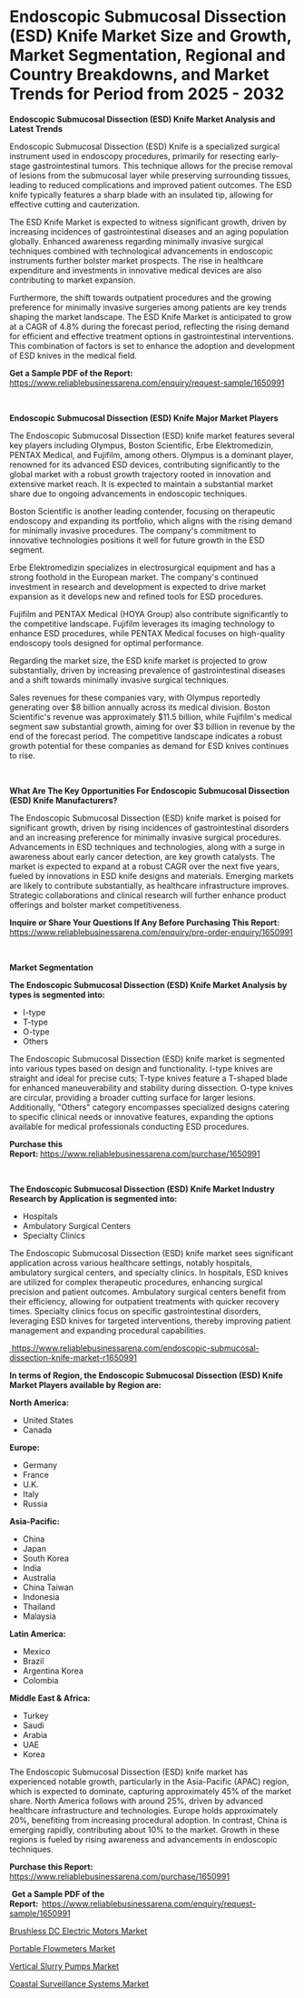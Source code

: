 <p><h1>Endoscopic Submucosal Dissection (ESD) Knife Market Size and Growth, Market Segmentation, Regional and Country Breakdowns, and Market Trends for Period from 2025 -  2032</h1></p><p><strong>Endoscopic Submucosal Dissection (ESD) Knife Market Analysis and Latest Trends</strong></p>
<p><p>Endoscopic Submucosal Dissection (ESD) Knife is a specialized surgical instrument used in endoscopy procedures, primarily for resecting early-stage gastrointestinal tumors. This technique allows for the precise removal of lesions from the submucosal layer while preserving surrounding tissues, leading to reduced complications and improved patient outcomes. The ESD knife typically features a sharp blade with an insulated tip, allowing for effective cutting and cauterization.</p><p>The ESD Knife Market is expected to witness significant growth, driven by increasing incidences of gastrointestinal diseases and an aging population globally. Enhanced awareness regarding minimally invasive surgical techniques combined with technological advancements in endoscopic instruments further bolster market prospects. The rise in healthcare expenditure and investments in innovative medical devices are also contributing to market expansion.</p><p>Furthermore, the shift towards outpatient procedures and the growing preference for minimally invasive surgeries among patients are key trends shaping the market landscape. The ESD Knife Market is anticipated to grow at a CAGR of 4.8% during the forecast period, reflecting the rising demand for efficient and effective treatment options in gastrointestinal interventions. This combination of factors is set to enhance the adoption and development of ESD knives in the medical field.</p></p>
<p><strong>Get a Sample PDF of the Report:&nbsp;</strong> <a href="https://www.reliablebusinessarena.com/enquiry/request-sample/1650991?utm_campaign=3368&utm_medium=2&utm_source=Github&utm_content=ia&utm_term=23032025&utm_id=endoscopic-submucosal-dissection-esd-knife">https://www.reliablebusinessarena.com/enquiry/request-sample/1650991</a></p>
<p>&nbsp;</p>
<p><strong>Endoscopic Submucosal Dissection (ESD) Knife Major Market Players</strong></p>
<p><p>The Endoscopic Submucosal Dissection (ESD) knife market features several key players including Olympus, Boston Scientific, Erbe Elektromedizin, PENTAX Medical, and Fujifilm, among others. Olympus is a dominant player, renowned for its advanced ESD devices, contributing significantly to the global market with a robust growth trajectory rooted in innovation and extensive market reach. It is expected to maintain a substantial market share due to ongoing advancements in endoscopic techniques.</p><p>Boston Scientific is another leading contender, focusing on therapeutic endoscopy and expanding its portfolio, which aligns with the rising demand for minimally invasive procedures. The company's commitment to innovative technologies positions it well for future growth in the ESD segment.</p><p>Erbe Elektromedizin specializes in electrosurgical equipment and has a strong foothold in the European market. The company's continued investment in research and development is expected to drive market expansion as it develops new and refined tools for ESD procedures.</p><p>Fujifilm and PENTAX Medical (HOYA Group) also contribute significantly to the competitive landscape. Fujifilm leverages its imaging technology to enhance ESD procedures, while PENTAX Medical focuses on high-quality endoscopy tools designed for optimal performance.</p><p>Regarding the market size, the ESD knife market is projected to grow substantially, driven by increasing prevalence of gastrointestinal diseases and a shift towards minimally invasive surgical techniques. </p><p>Sales revenues for these companies vary, with Olympus reportedly generating over $8 billion annually across its medical division. Boston Scientific's revenue was approximately $11.5 billion, while Fujifilm's medical segment saw substantial growth, aiming for over $3 billion in revenue by the end of the forecast period. The competitive landscape indicates a robust growth potential for these companies as demand for ESD knives continues to rise.</p></p>
<p>&nbsp;</p>
<p><strong>What Are The Key Opportunities For Endoscopic Submucosal Dissection (ESD) Knife Manufacturers?</strong></p>
<p><p>The Endoscopic Submucosal Dissection (ESD) knife market is poised for significant growth, driven by rising incidences of gastrointestinal disorders and an increasing preference for minimally invasive surgical procedures. Advancements in ESD techniques and technologies, along with a surge in awareness about early cancer detection, are key growth catalysts. The market is expected to expand at a robust CAGR over the next five years, fueled by innovations in ESD knife designs and materials. Emerging markets are likely to contribute substantially, as healthcare infrastructure improves. Strategic collaborations and clinical research will further enhance product offerings and bolster market competitiveness.</p></p>
<p><strong>Inquire or Share Your Questions If Any Before Purchasing This Report:</strong> <a href="https://www.reliablebusinessarena.com/enquiry/pre-order-enquiry/1650991?utm_campaign=3368&utm_medium=2&utm_source=Github&utm_content=ia&utm_term=23032025&utm_id=endoscopic-submucosal-dissection-esd-knife">https://www.reliablebusinessarena.com/enquiry/pre-order-enquiry/1650991</a></p>
<p>&nbsp;</p>
<p><strong>Market Segmentation</strong></p>
<p><strong>The Endoscopic Submucosal Dissection (ESD) Knife Market Analysis by types is segmented into:</strong></p>
<p><ul><li>I-type</li><li>T-type</li><li>O-type</li><li>Others</li></ul></p>
<p><p>The Endoscopic Submucosal Dissection (ESD) knife market is segmented into various types based on design and functionality. I-type knives are straight and ideal for precise cuts; T-type knives feature a T-shaped blade for enhanced maneuverability and stability during dissection. O-type knives are circular, providing a broader cutting surface for larger lesions. Additionally, "Others" category encompasses specialized designs catering to specific clinical needs or innovative features, expanding the options available for medical professionals conducting ESD procedures.</p></p>
<p><strong>Purchase this Report:&nbsp;</strong><a href="https://www.reliablebusinessarena.com/purchase/1650991?utm_campaign=3368&utm_medium=2&utm_source=Github&utm_content=ia&utm_term=23032025&utm_id=endoscopic-submucosal-dissection-esd-knife">https://www.reliablebusinessarena.com/purchase/1650991</a></p>
<p>&nbsp;</p>
<p><strong>The Endoscopic Submucosal Dissection (ESD) Knife Market Industry Research by Application is segmented into:</strong></p>
<p><ul><li>Hospitals</li><li>Ambulatory Surgical Centers</li><li>Specialty Clinics</li></ul></p>
<p><p>The Endoscopic Submucosal Dissection (ESD) knife market sees significant application across various healthcare settings, notably hospitals, ambulatory surgical centers, and specialty clinics. In hospitals, ESD knives are utilized for complex therapeutic procedures, enhancing surgical precision and patient outcomes. Ambulatory surgical centers benefit from their efficiency, allowing for outpatient treatments with quicker recovery times. Specialty clinics focus on specific gastrointestinal disorders, leveraging ESD knives for targeted interventions, thereby improving patient management and expanding procedural capabilities.</p></p>
<p><a href="https://www.reliablebusinessarena.com/endoscopic-submucosal-dissection-knife-market-r1650991?utm_campaign=3368&utm_medium=2&utm_source=Github&utm_content=ia&utm_term=23032025&utm_id=endoscopic-submucosal-dissection-esd-knife">&nbsp;https://www.reliablebusinessarena.com/endoscopic-submucosal-dissection-knife-market-r1650991</a></p>
<p><strong>In terms of Region, the Endoscopic Submucosal Dissection (ESD) Knife Market Players available by Region are:</strong></p>
<p>
    <p> <strong> North America: </strong>
        <ul>
            <li>United States</li>
            <li>Canada</li>
        </ul>
        </p> 
    <p> <strong> Europe: </strong>
        <ul>
            <li>Germany</li>
            <li>France</li>
            <li>U.K.</li>
            <li>Italy</li>
            <li>Russia</li>
        </ul>
        </p> 
    <p> <strong> Asia-Pacific: </strong>
        <ul>
            <li>China</li>
            <li>Japan</li>
            <li>South Korea</li>
            <li>India</li>
            <li>Australia</li>
            <li>China Taiwan</li>
            <li>Indonesia</li>
            <li>Thailand</li>
            <li>Malaysia</li>
        </ul>
        </p> 
    <p> <strong> Latin America: </strong>
        <ul>
            <li>Mexico</li>
            <li>Brazil</li>
            <li>Argentina Korea</li>
            <li>Colombia</li>
        </ul>
        </p> 
    <p> <strong> Middle East & Africa: </strong>
        <ul>
            <li>Turkey</li>
            <li>Saudi</li>
            <li>Arabia</li>
            <li>UAE</li>
            <li>Korea</li>
        </ul>
    </p>
    </p>
<p><p>The Endoscopic Submucosal Dissection (ESD) knife market has experienced notable growth, particularly in the Asia-Pacific (APAC) region, which is expected to dominate, capturing approximately 45% of the market share. North America follows with around 25%, driven by advanced healthcare infrastructure and technologies. Europe holds approximately 20%, benefiting from increasing procedural adoption. In contrast, China is emerging rapidly, contributing about 10% to the market. Growth in these regions is fueled by rising awareness and advancements in endoscopic techniques.</p></p>
<p><strong>Purchase this Report: </strong><a href="https://www.reliablebusinessarena.com/purchase/1650991?utm_campaign=3368&utm_medium=2&utm_source=Github&utm_content=ia&utm_term=23032025&utm_id=endoscopic-submucosal-dissection-esd-knife">https://www.reliablebusinessarena.com/purchase/1650991</a></p>
<p>&nbsp;<strong>Get a Sample PDF of the Report:&nbsp;&nbsp;</strong><a href="https://www.reliablebusinessarena.com/enquiry/request-sample/1650991?utm_campaign=3368&utm_medium=2&utm_source=Github&utm_content=ia&utm_term=23032025&utm_id=endoscopic-submucosal-dissection-esd-knife">https://www.reliablebusinessarena.com/enquiry/request-sample/1650991</a></p>
<p><strong></strong></p>
<p><p><a href="https://www.linkedin.com/pulse/examining-future-brushless-dc-electric-motors-market-trend-t0rhf?utm_campaign=3368&utm_medium=2&utm_source=Github&utm_content=ia&utm_term=23032025&utm_id=endoscopic-submucosal-dissection-esd-knife">Brushless DC Electric Motors Market</a></p><p><a href="https://www.linkedin.com/pulse/amacro-overview-forecast-cagr-126-portable-flowmeters-f7txf?utm_campaign=3368&utm_medium=2&utm_source=Github&utm_content=ia&utm_term=23032025&utm_id=endoscopic-submucosal-dissection-esd-knife">Portable Flowmeters Market</a></p><p><a href="https://www.linkedin.com/pulse/vertical-slurry-pumps-market-growth-forecast-global-analysis-fjlof?utm_campaign=3368&utm_medium=2&utm_source=Github&utm_content=ia&utm_term=23032025&utm_id=endoscopic-submucosal-dissection-esd-knife">Vertical Slurry Pumps Market</a></p><p><a href="https://www.linkedin.com/pulse/charting-future-comprehensive-analysis-global-coastal-la2hf?utm_campaign=3368&utm_medium=2&utm_source=Github&utm_content=ia&utm_term=23032025&utm_id=endoscopic-submucosal-dissection-esd-knife">Coastal Surveillance Systems Market</a></p></p>